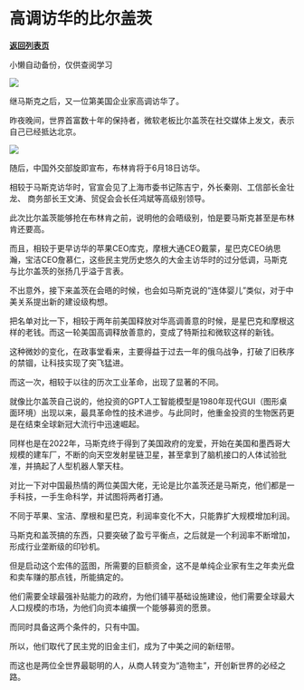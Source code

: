 # 高调访华的比尔盖茨

[**返回列表页**](/gzh/政事堂2019)

小懒自动备份，仅供查阅学习

![](https://mmbiz.qpic.cn/mmbiz_jpg/rxhS23yu8cPpoBRn6vYbGQmQRDRWbCbjPPichcPqz9LCR4bk1NA6Pq9VKPWycd6g7TxbTG2cmt2SN4MkGXu2bow/640?wx_fmt=jpeg)

继马斯克之后，又一位第美国企业家高调访华了。

昨夜晚间，世界首富数十年的保持者，微软老板比尔盖茨在社交媒体上发文，表示自己已经抵达北京。

![](https://mmbiz.qpic.cn/mmbiz_jpg/rxhS23yu8cPpoBRn6vYbGQmQRDRWbCbjdChKmoj1SarfKGCUWsprwkg74bLgkyELsayW9vhKMpdWgTazpMfGAQ/640?wx_fmt=jpeg)

随后，中国外交部旋即宣布，布林肯将于6月18日访华。  

相较于马斯克访华时，官宣会见了上海市委书记陈吉宁，外长秦刚、工信部长金壮龙、 商务部长王文涛、贸促会会长任鸿斌等高级别领导。

此次比尔盖茨能够抢在布林肯之前，说明他的会晤级别，怕是要马斯克甚至是布林肯还要高。

而且，相较于更早访华的苹果CEO库克，摩根大通CEO戴蒙，星巴克CEO纳思瀚，宝洁CEO詹慕仁，这些民主党历史悠久的大金主访华时的过分低调，马斯克与比尔盖茨的张扬几乎溢于言表。

不出意外，接下来盖茨在会晤的时候，也会如马斯克说的“连体婴儿”类似，对于中美关系提出新的建设级构想。  

把名单对比一下，相较于两年前美国释放对华高调善意的时候，是星巴克和摩根这样的老钱。而这一轮美国高调释放善意的，变成了特斯拉和微软这样的新钱。

这种微妙的变化，在政事堂看来，主要得益于过去一年的俄乌战争，打破了旧秩序的禁锢，让科技实现了突飞猛进。

而这一次，相较于以往的历次工业革命，出现了显著的不同。  

就像比尔盖茨自己说的，他投资的GPT人工智能模型是1980年现代GUI（图形桌面环境）出现以来，最具革命性的技术进步。与此同时，他重金投资的生物医药更是在结束全球新冠大流行中迅速崛起。

同样也是在2022年，马斯克终于得到了美国政府的宠爱，开始在美国和墨西哥大规模的建车厂，不断的向天空发射星链卫星，甚至拿到了脑机接口的人体试验批准，并搞起了人型机器人擎天柱。

对比一下对中国最热情的两位美国大佬，无论是比尔盖茨还是马斯克，他们都是一手科技，一手生命科学，并试图将两者打通。

不同于苹果、宝洁、摩根和星巴克，利润率变化不大，只能靠扩大规模增加利润。

马斯克和盖茨搞的东西，只要突破了盈亏平衡点，之后就是一个利润率不断增加，形成行业垄断级的印钞机。

但是启动这个宏伟的蓝图，所需要的巨额资金，这不是单纯企业家有生之年卖光盘和卖车赚的那点钱，所能搞定的。  

他们需要全球最强补贴能力的政府，为他们铺平基础设施建设，他们需要全球最大人口规模的市场，为他们向资本编撰一个能够募资的愿景。

而同时具备这两个条件的，只有中国。

所以，他们取代了民主党的旧金主们，成为了中美之间的新纽带。

而这也是两位全世界最聪明的人，从商人转变为“造物主”，开创新世界的必经之路。

